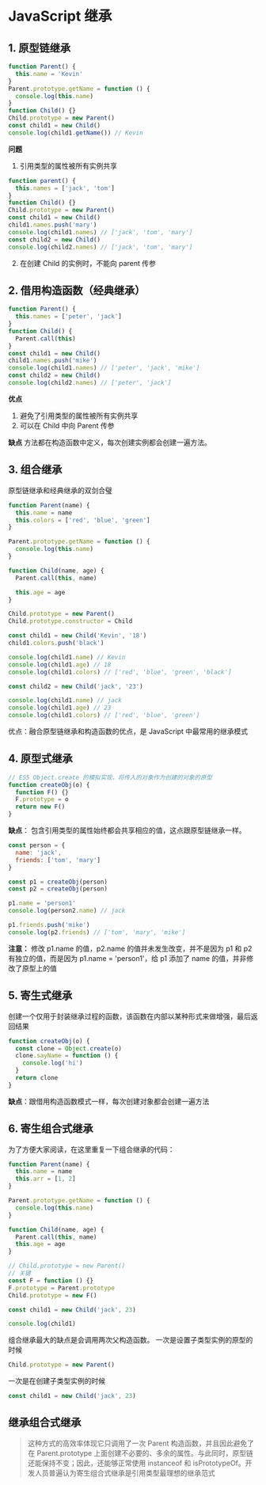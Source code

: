 # JavaScript 继承

## 1. 原型链继承

```js
function Parent() {
  this.name = 'Kevin'
}
Parent.prototype.getName = function () {
  console.log(this.name)
}
function Child() {}
Child.prototype = new Parent()
const child1 = new Child()
console.log(child1.getName()) // Kevin
```

**问题**

1. 引用类型的属性被所有实例共享

```js
function parent() {
  this.names = ['jack', 'tom']
}
function Child() {}
Child.prototype = new Parent()
const child1 = new Child()
child1.names.push('mary')
console.log(child1.names) // ['jack', 'tom', 'mary']
const child2 = new Child()
console.log(child2.names) // ['jack', 'tom', 'mary']
```

2. 在创建 Child 的实例时，不能向 parent 传参

## 2. 借用构造函数（经典继承）

```js
function Parent() {
  this.names = ['peter', 'jack']
}
function Child() {
  Parent.call(this)
}
const child1 = new Child()
child1.names.push('mike')
console.log(child1.names) // ['peter', 'jack', 'mike']
const child2 = new Child()
console.log(child2.names) // ['peter', 'jack']
```

**优点**

1. 避免了引用类型的属性被所有实例共享
2. 可以在 Child 中向 Parent 传参

**缺点**
方法都在构造函数中定义，每次创建实例都会创建一遍方法。

## 3. 组合继承

原型链继承和经典继承的双剑合璧

```js
function Parent(name) {
  this.name = name
  this.colors = ['red', 'blue', 'green']
}

Parent.prototype.getName = function () {
  console.log(this.name)
}

function Child(name, age) {
  Parent.call(this, name)

  this.age = age
}

Child.prototype = new Parent()
Child.prototype.constructor = Child

const child1 = new Child('Kevin', '18')
child1.colors.push('black')

console.log(child1.name) // Kevin
console.log(child1.age) // 18
console.log(child1.colors) // ['red', 'blue', 'green', 'black']

const child2 = new Child('jack', '23')

console.log(child1.name) // jack
console.log(child1.age) // 23
console.log(child1.colors) // ['red', 'blue', 'green']
```

优点：融合原型链继承和构造函数的优点，是 JavaScript 中最常用的继承模式

## 4. 原型式继承

```js
// ES5 Object.create 的模拟实现，将传入的对象作为创建的对象的原型
function createObj(o) {
  function F() {}
  F.prototype = o
  return new F()
}
```

**缺点**：
包含引用类型的属性始终都会共享相应的值，这点跟原型链继承一样。

```js
const person = {
  name: 'jack',
  friends: ['tom', 'mary']
}

const p1 = createObj(person)
const p2 = createObj(person)

p1.name = 'person1'
console.log(person2.name) // jack

p1.friends.push('mike')
console.log(p2.friends) // ['tom', 'mary', 'mike']
```

**注意：** 修改 p1.name 的值，p2.name 的值并未发生改变，并不是因为 p1 和 p2 有独立的值，而是因为 p1.name = 'person1'，给 p1 添加了 name 的值，并非修改了原型上的值

## 5. 寄生式继承

创建一个仅用于封装继承过程的函数，该函数在内部以某种形式来做增强，最后返回结果

```js
function createObj(o) {
  const clone = Object.create(o)
  clone.sayName = function () {
    console.log('hi')
  }
  return clone
}
```

**缺点**：跟借用构造函数模式一样，每次创建对象都会创建一遍方法

## 6. 寄生组合式继承

为了方便大家阅读，在这里重复一下组合继承的代码：

```js
function Parent(name) {
  this.name = name
  this.arr = [1, 2]
}

Parent.prototype.getName = function () {
  console.log(this.name)
}

function Child(name, age) {
  Parent.call(this, name)
  this.age = age
}

// Child.prototype = new Parent()
// 关键
const F = function () {}
F.prototype = Parent.prototype
Child.prototype = new F()

const child1 = new Child('jack', 23)

console.log(child1)
```

组合继承最大的缺点是会调用两次父构造函数。
一次是设置子类型实例的原型的时候

```js
Child.prototype = new Parent()
```

一次是在创建子类型实例的时候

```js
const child1 = new Child('jack', 23)
```

## 继承组合式继承

> 这种方式的高效率体现它只调用了一次 Parent 构造函数，并且因此避免了在 Parent.prototype 上面创建不必要的、多余的属性。与此同时，原型链还能保持不变；因此，还能够正常使用 instanceof 和 isPrototypeOf。开发人员普遍认为寄生组合式继承是引用类型最理想的继承范式
